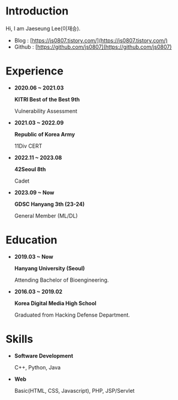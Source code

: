 # Introduction

Hi, I am Jaeseung Lee(이재승).

- Blog : [https://js0807.tistory.com/](https://js0807.tistory.com/)
- Github : [https://github.com/js0807](https://github.com/js0807)

# Experience
- **2020.06 ~ 2021.03**

    **KITRI Best of the Best 9th**
    
    Vulnerability Assessment

- **2021.03 ~ 2022.09**

    **Republic of Korea Army**
    
    11Div CERT

- **2022.11 ~ 2023.08**

    **42Seoul 8th**
    
    Cadet

- **2023.09 ~ Now**

    **GDSC Hanyang 3th (23-24)**
    
    General Member (ML/DL)

# Education

- **2019.03 ~ Now**

    **Hanyang University (Seoul)**

    Attending Bachelor of Bioengineering.

- **2016.03 ~ 2019.02**

    **Korea Digital Media High School**

    Graduated from Hacking Defense Department.

# Skills

- **Software Development**

    C++, Python, Java

- **Web**

    Basic(HTML, CSS, Javascript), PHP, JSP/Servlet
